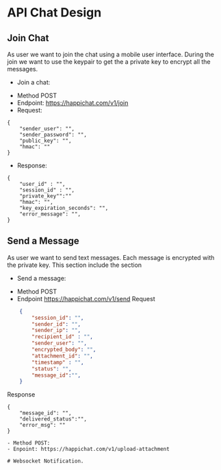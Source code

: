 
# API Chat Design
## Join Chat
As user we want to join the chat using a mobile user interface. During the join we want to use the keypair to get
the a private key to encrypt all the messages.

* Join a chat:
- Method POST
- Endpoint: https://happichat.com/v1/join
- Request:   
```
{
    "sender_user": "",
    "sender_password": "",
    "public_key": "",
    "hmac": ""
}
```
- Response:
```
{
    "user_id" : "",
    "session_id" : "",
    "private_key"":""
    "hmac": "",
    "key_expiration_seconds": "",
    "error_message": "",
}
```
## Send a Message
As user we want to send text messages. Each message is encrypted with the private key.
This section include the section
* Send a message:
- Method POST 
- Endpoint https://happichat.com/v1/send
Request  
```json
    {
        "session_id": "",
        "sender_id": "",
        "sender_ip": "",
        "recipient_id" : "",
        "sender_user": "",
        "encrypted_body": "",
        "attachment_id": "",
        "timestamp" : "",
        "status": "",
        "message_id":"",
    }
```
Response
```
{
    "message_id": "",
    "delivered_status":"",
    "error_msg": ""
}
```
```
- Method POST:
- Enpoint: https://happichat.com/v1/upload-attachment

# Websocket Notification.
